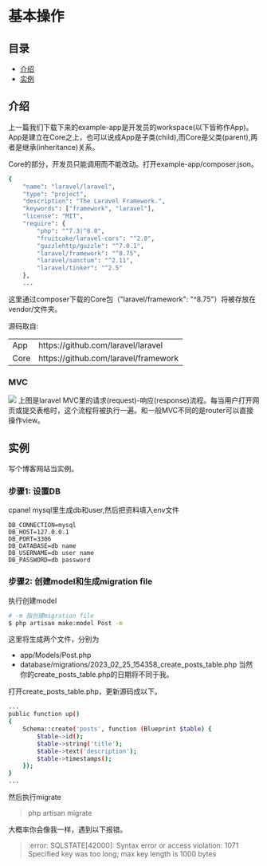 # 基本操作

## 目录
* [介绍](#介绍)
* [实例](#实例)

## 介绍

上一篇我们下载下来的example-app是开发员的workspace(以下皆称作App)。App是建立在Core之上，也可以说成App是子类(child),而Core是父类(parent),两者是继承(inheritance)关系。

Core的部分，开发员只能调用而不能改动。打开example-app/composer.json。
```sh
{
    "name": "laravel/laravel",
    "type": "project",
    "description": "The Laravel Framework.",
    "keywords": ["framework", "laravel"],
    "license": "MIT",
    "require": {
        "php": "^7.3|^8.0",
        "fruitcake/laravel-cors": "^2.0",
        "guzzlehttp/guzzle": "^7.0.1",
        "laravel/framework": "^8.75",
        "laravel/sanctum": "^2.11",
        "laravel/tinker": "^2.5"
    },
    ...
```
这里通过composer下载的Core包（"laravel/framework": "^8.75"）将被存放在vendor/文件夹。

源码取自:
<table>
  <tr><td>App</td><td>https://github.com/laravel/laravel</td></tr>
  <tr><td>Core</td><td>https://github.com/laravel/framework</td></tr>
</table>

### MVC
<img src="https://user-images.githubusercontent.com/45816141/221334980-a1a553c0-ff32-495d-ba29-9c91b48770a5.png"/>
上图是laravel MVC里的请求(request)-响应(response)流程。每当用户打开网页或提交表格时，这个流程将被执行一遍。和一般MVC不同的是router可以直接操作view。

## 实例
写个博客网站当实例。

### 步骤1: 设置DB
cpanel mysql里生成db和user,然后把资料填入env文件
```
DB_CONNECTION=mysql
DB_HOST=127.0.0.1
DB_PORT=3306
DB_DATABASE=db name
DB_USERNAME=db user name
DB_PASSWORD=db password
```

### 步骤2: 创建model和生成migration file 

执行创建model
```sh
# -m 指创建migration file
$ php artisan make:model Post -m
```
这里将生成两个文件，分别为
- app/Models/Post.php
- database/migrations/2023_02_25_154358_create_posts_table.php
当然你的create_posts_table.php的日期将不同于我。

打开create_posts_table.php，更新源码成以下。
```sh
...
public function up()
{
    Schema::create('posts', function (Blueprint $table) {
        $table->id();
        $table->string('title');
        $table->text('description');
        $table->timestamps();
    });
}
...
```
然后执行migrate
> php artisan migrate

大概率你会像我一样，遇到以下报错。
> :error: SQLSTATE[42000]: Syntax error or access violation: 1071 Specified key was too long; max key length is 1000 bytes
